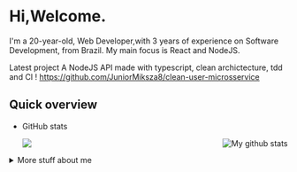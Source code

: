 # Hi,Welcome.
I'm a 20-year-old, Web Developer,with 3 years of experience on Software Development, from Brazil. My main focus is React and NodeJS.

Latest project 
  A NodeJS API made with typescript, clean archictecture, tdd and CI !
  https://github.com/JuniorMiksza8/clean-user-microsservice

## Quick overview

* GitHub stats 

  <img align="center" src="https://github-readme-stats.vercel.app/api/top-langs/?username=JuniorMiksza8&langs_count=8" />
  <img align="right" src="https://github-readme-stats.anuraghazra1.vercel.app/api?username=JuniorMiksza8&show_icons=true&line_height=27&include_all_commits=true" alt="My github stats" />
  
<details>
<summary>
  More stuff about me
</summary>

## My skills 📜

### Web technologies

- React
- Typescript
- Node.js
- MySQL
- MongoDB
- NextJS
- Material UI

### Productivity utilities

- Agile methodologys

### Languages 🌐

| Language      | Proficiency                                                               |
| ------------- | ------------------------------------------------------------------------- |
| English       | Intermediate                                                              |
| Portuguese    | Native language                                                           |

## What I'm currently learning 📚

- NextJS
- SEO techniques

## Projects

| Name            | Description                                                          | Language      | Repo                                                                                       |
| --------------- | -------------------------------------------------------------------- | ------------- | ------------------------------------------------------------------------------------------ |
| Pokedex         | A simple pokedex made with NextJs                                    | JS / React.js | [JuniorMiksza8/pokedex](https://github.com/JuniorMiksza8/pokedex)                          |
| Dev test        | A test i made for a FullStack job opportunity                        | JS / React.js | [JuniorMiksza8/devtest-frontend](https://github.com/JuniorMiksza8/devtest-frontend)        |

[Pokedex link](https://pokedex-lyart-nine.vercel.app)
 
  
</details>

